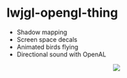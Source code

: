 lwjgl-opengl-thing
==================
<ul>
	<li>Shadow mapping</li>
	<li>Screen space decals</li>
	<li>Animated birds flying</li>
	<li>Directional sound with OpenAL</li>
</ul>

<center>
<img src="http://i.imgur.com/5AVL2u7.png">
</center>
